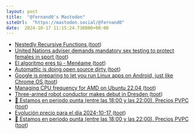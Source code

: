 ```yaml
---
layout: post
title:  "@fernand0's Mastodon"
siteUrl:  "https://mastodon.social/@fernand0"
date:  2024-10-17 11:15:24.730000+00:00
---
```

*  [Nestedly Recursive Functions ](https://writings.stephenwolfram.com/2024/09/nestedly-recursive-functions) ([toot](https://mastodon.social/@fernand0/113322473862713148))
*  [United Nations adviser demands mandatory sex testing to protect females in sport ](https://www.telegraph.co.uk/sport/2024/10/08/united-nations-mandatory-sex-testing-protect-females-sport) ([toot](https://mastodon.social/@fernand0/113322200651138103))
*  [El algoritmo eres tú - Menéame ](https://blog.meneame.net/2024/10/11/el-algoritmo-eres-tu) ([toot](https://mastodon.social/@fernand0/113322121635920565))
*  [Automattic is doing open source dirty ](https://world.hey.com/dhh/automattic-is-doing-open-source-dirty-b95cf12) ([toot](https://mastodon.social/@fernand0/113321834404552626))
*  [Google is preparing to let you run Linux apps on Android, just like Chrome OS ](https://www.androidauthority.com/android-linux-terminal-app-3489887) ([toot](https://mastodon.social/@fernand0/113320901871103188))
*  [Managing CPU frequency for AMD on Ubuntu 22.04 ](https://smalldatum.blogspot.com/2024/10/managing-cpu-frequency-for-amd-on.htm) ([toot](https://mastodon.social/@fernand0/113320172912238517))
*  [Three-armed robot conductor makes debut in Dresden ](https://www.theguardian.com/world/2024/oct/13/three-armed-robot-maira-pro-s-conductor-makes-debut-dresden?CMP=twt_a-music_b-gdnclassica) ([toot](https://mastodon.social/@fernand0/113318371004446139))
*  [🔴 Estamos en periodo punta (entre las 18:00 y las 22:00). Precios PVPC ](https://mastodon.social/@fernand0/113318236899553626) ([toot](https://mastodon.social/@fernand0/113318236899553626))
*  [Evolución precio para el día 2024-10-17 ](https://mastodon.social/@fernand0/113318236877283134) ([toot](https://mastodon.social/@fernand0/113318236877283134))
*  [🔴 Estamos en periodo punta (entre las 18:00 y las 22:00). Precios PVPC ](https://mastodon.social/@fernand0/113318232420181859) ([toot](https://mastodon.social/@fernand0/113318232420181859))
